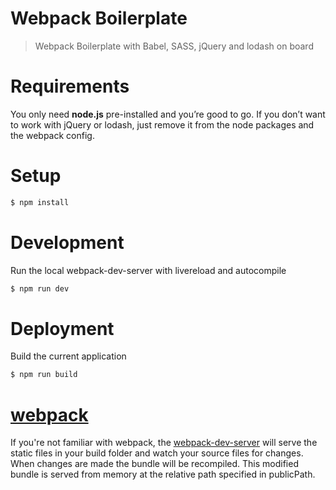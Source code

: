 Webpack Boilerplate
===========

> Webpack Boilerplate with Babel, SASS, jQuery and lodash on board

# Requirements
You only need <b>node.js</b> pre-installed and you’re good to go. If you don’t want to work with jQuery or lodash, just remove it from the node packages and the webpack config.

# Setup
```sh
$ npm install
```

# Development
Run the local webpack-dev-server with livereload and autocompile
```sh
$ npm run dev
```
# Deployment
Build the current application
```sh
$ npm run build
```

# [webpack](http://webpack.github.io/)
If you're not familiar with webpack, the [webpack-dev-server](http://webpack.github.io/docs/webpack-dev-server.html) will serve the static files in your build folder and watch your source files for changes.
When changes are made the bundle will be recompiled. This modified bundle is served from memory at the relative path specified in publicPath.
